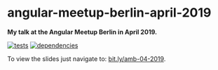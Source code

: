 # angular-meetup-berlin-april-2019

**My talk at the Angular Meetup Berlin in April 2019.**

[![tests](https://img.shields.io/travis/chrisguttandin/angular-meetup-berlin-april-2019/master.svg?style=flat-square)](https://travis-ci.org/chrisguttandin/angular-meetup-berlin-april-2019)
[![dependencies](https://img.shields.io/david/chrisguttandin/angular-meetup-berlin-april-2019.svg?style=flat-square)](https://www.npmjs.com/package/angular-meetup-berlin-april-2019)

To view the slides just navigate to: [bit.ly/amb-04-2019](https://bit.ly/amb-04-2019).
